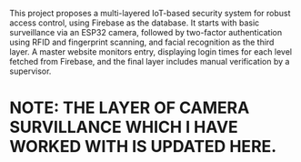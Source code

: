 This project proposes a multi-layered IoT-based security system for robust access control, using Firebase as
the database. It starts with basic surveillance via an ESP32 camera, followed by two-factor authentication
using RFID and fingerprint scanning, and facial recognition as the third layer. A master website monitors
entry, displaying login times for each level fetched from Firebase, and the final layer includes manual
verification by a supervisor.

<h1>NOTE: THE LAYER OF CAMERA SURVILLANCE WHICH I HAVE WORKED WITH IS UPDATED HERE.
